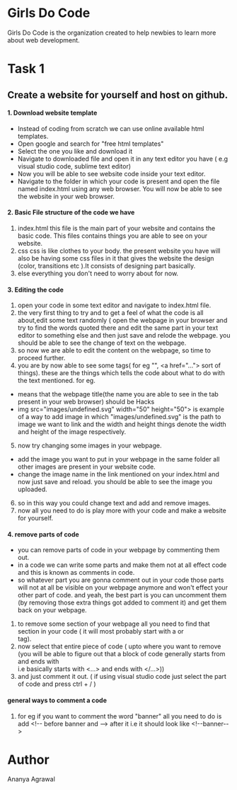 # Girls Do Code         

Girls Do Code is the organization created to help newbies to learn more about web development.
# Task 1
## Create a website for yourself and host on github.
#### 1. Download website template
  - Instead of coding from scratch we can use online available html templates.
  - Open google and search for "free html templates"
  - Select the one you like and download it
  - Navigate to downloaded file and open it in any text editor you have ( e.g visual studio code, sublime text editor)
  - Now you will be able to see website code inside your text editor.
  - Navigate to the folder in which your code is present and open the file named index.html using any web browser. You will now be able to see the website in your web browser.
#### 2. Basic File structure of the code we have
 1. index.html
  this file is the main part of your website and contains the basic code. This files contains things you are able to see on your website.
 2. css
  css is like clothes to your body. the present website you have will also be having some css files in it that gives the website the design (color, transitions etc ).It consists of designing part basically.
 3. else everything you don't need to worry about for now.
#### 3. Editing the code
1. open your code in some text editor and navigate to index.html file.
2. the very first thing to try and to get a feel of what the code is all about,edit some text randomly ( open the webpage in your browser and try to find the words quoted there and edit the same part in your text editor to something else and then just save and relode the webpage. you should be able to see the change of text on the webpage.
3. so now we are able to edit the content on the webpage, so time to proceed further.
4. you are by now able to see some tags( for eg "<title>....</title>", \<a href="..."> sort of things). these are the things which tells the code about what to do with the text mentioned. 
for eg. 
- <title>Hacks</title> means that the webpage title(the name you are able to see in the tab present in your web browser) should be Hacks
- img src="images/undefined.svg" width="50" height="50"> is example of a way to add image in which "images/undefined.svg" is the path to image we want to link and the width and height things denote the width and height of the image respectively.
5. now try changing some images in your webpage. 
  - add the image you want to put in your webpage in the same folder all other images are present in your website code.
  - change the image name in the link mentioned on your index.html and now just save and reload. you should be able to see the image you uploaded.
6. so in this way you could change text and add and remove images.
7. now all you need to do is play more with your code and make a website for yourself.
#### 4. remove parts of code
- you can remove parts of code in your webpage by commenting them out.
- in a code we can write some parts and make them not at all effect code and this is known as comments in code.
- so whatever part you are gonna comment out in your code those parts will not at all be visible on your webpage anymore and won't effect your other part of code. and yeah, the best part is you can uncomment them (by removing those extra things got added to comment it) and get them back on your webpage.
1. to remove some section of your webpage all you need to find that section in your code ( it will most probably start with a <division> or <section> tag).
2. now select that entire piece of code ( upto where you want to remove (you will be able to figure out that a block of code generally starts from <div> and ends with </div> i.e basically starts with <...> and ends with </...>))
3. and just comment it out. ( if using visual studio code just select the part of code and press ctrl + / ) 
#### general ways to comment a code 
1. for eg if you want to comment the word "banner"
 all you need to do is add <\!-- before banner and --> after it i.e it should look like \<\!--banner-->

# Author
Ananya Agrawal
